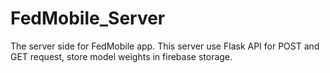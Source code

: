 # FedMobile_Server
The server side for FedMobile app. This server use Flask API for POST and GET request, store model weights in firebase storage.